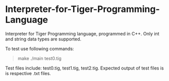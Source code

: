 # Interpreter-for-Tiger-Programming-Language
Interpreter for Tiger Programming language, programmed in C++. Only int and string data types are supported.

To test use following commands:
> make
> ./main test0.tig

Test files include:
test0.tig, test1.tig, test2.tig. 
Expected output of test files is is respective .txt files.

